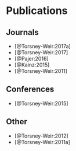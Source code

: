 
# Publications

## Journals

* [@Torsney-Weir:2017a]
* [@Torsney-Weir:2017]
* [@Pajer:2016]
* [@Kainz:2015]
* [@Torsney-Weir:2011]

## Conferences

* [@Torsney-Weir:2015]

## Other

* [@Torsney-Weir:2012]
* [@Torsney-Weir:2011a]

